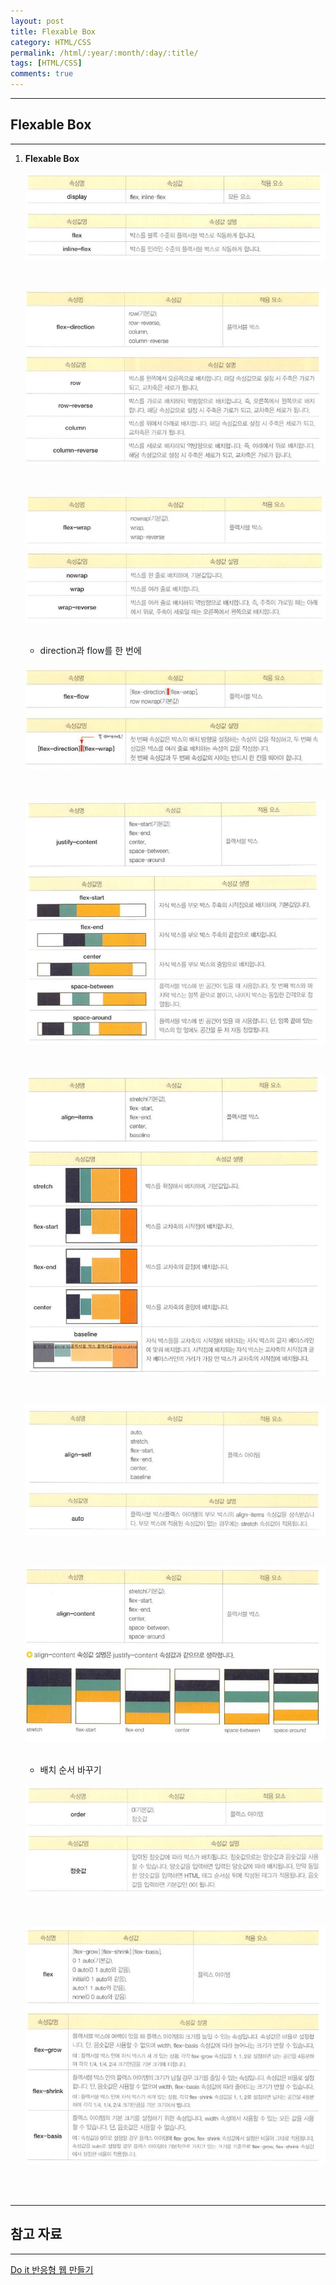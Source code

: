 ```yaml
---
layout: post
title: Flexable Box
category: HTML/CSS
permalink: /html/:year/:month/:day/:title/
tags: [HTML/CSS]
comments: true
---
```


---

## Flexable Box

---

1. **Flexable Box**

   ![display](/assets/post/html/2021-02-11-02.JPG)

   <br>

   ![방향](/assets/post/html/2021-02-11-03.JPG)

   <br>

   ![wrap](/assets/post/html/2021-02-11-04.JPG)

   <br>

   * direction과 flow를 한 번에

   ![flow](/assets/post/html/2021-02-11-05.JPG)

   <br>

   ![justify](/assets/post/html/2021-02-11-06.JPG)

   <br>

   ![align](/assets/post/html/2021-02-11-07.JPG)

   <br>

   ![self](/assets/post/html/2021-02-11-08.JPG)

   <br>

   ![content](/assets/post/html/2021-02-11-09.JPG)

   <br>

   * 배치 순서 바꾸기

   ![order](/assets/post/html/2021-02-11-10.JPG)

   <br>

   ![flex](/assets/post/html/2021-02-11-11.JPG)

<br>

<br>

---

## 참고 자료

---

[Do it 반응형 웹 만들기](http://easyspub.co.kr/20_Menu/BookView/A001/131)